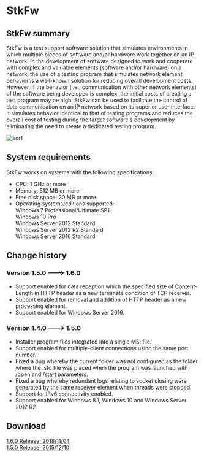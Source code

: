 # StkFw

## StkFw summary
StkFw is a test support software solution that simulates environments in which multiple pieces of software and/or hardware work together on an IP network.
In the development of software designed to work and cooperate with complex and valuable elements (software and/or hardware) on a network, the use of a testing program that simulates network element behavior is a well-known
solution for reducing overall development costs.
However, if the behavior (i.e., communication with other network elements) of the software being developed is complex, the initial costs of creating a test program may be high.
StkFw can be used to facilitate the control of data communication on an IP network based on its superior user interface. It simulates behavior identical to that of testing programs and reduces the overall cost of
testing during the target software's development by eliminating the need to create a dedicated testing program.

![scr1](https://user-images.githubusercontent.com/4883168/79982466-56fab380-84e1-11ea-9b46-6769a9d2aca7.png)

## System requirements
StkFw works on systems with the following specifications:

- CPU: 1 GHz or more  
- Memory: 512 MB or more  
- Free disk space: 20 MB or more  
- Operating systems/editions supported:  
  Windows 7 Professional/Ultimate SP1  
  Windows 10 Pro  
  Windows Server 2012 Standard  
  Windows Server 2012 R2 Standard  
  Windows Server 2016 Standard  

## Change history
### Version 1.5.0 ---> 1.6.0

- Support enabled for data reception which the specified size of Content-Length in HTTP header as a new terminate condition of TCP receiver.
- Support enabled for removal and addition of HTTP header as a new processing element.
- Support enabled for Windows Server 2016.

### Version 1.4.0 ---> 1.5.0

- Installer program files integrated into a single MSI file.
- Support enabled for multiple-client connections using the same port number.
- Fixed a bug whereby the current folder was not configured as the folder where the .std file was placed when the program was launched with /open and /start parameters.
- Fixed a bug whereby redundant logs relating to socket closing were generated by the same receiver element when threads were stopped.
- Support for IPv6 connectivity enabled.
- Support enabled for Windows 8.1, Windows 10 and Windows Server 2012 R2.


## Download
[1.6.0 Release: 2018/11/04](https://github.com/s-takeuchi/YaizuNetTool/releases/tag/1.6.0)  
[1.5.0 Release: 2015/12/10](https://github.com/s-takeuchi/YaizuNetTool/releases/tag/1.5.0)  
